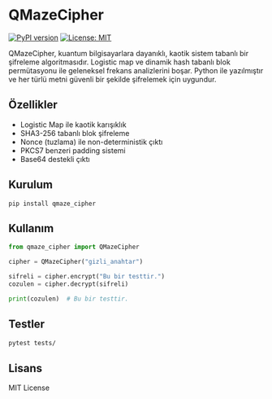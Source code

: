 # QMazeCipher

[![PyPI version](https://badge.fury.io/py/qmaze-cipher.svg)](https://pypi.org/project/qmaze-cipher/)
[![License: MIT](https://img.shields.io/badge/License-MIT-yellow.svg)](https://opensource.org/licenses/MIT)

QMazeCipher, kuantum bilgisayarlara dayanıklı, kaotik sistem tabanlı bir şifreleme algoritmasıdır. Logistic map ve dinamik hash tabanlı blok permütasyonu ile geleneksel frekans analizlerini boşar. Python ile yazılmıştır ve her türlü metni güvenli bir şekilde şifrelemek için uygundur.

## Özellikler
- Logistic Map ile kaotik karışıklık
- SHA3-256 tabanlı blok şifreleme
- Nonce (tuzlama) ile non-deterministik çıktı
- PKCS7 benzeri padding sistemi
- Base64 destekli çıktı

## Kurulum
```
pip install qmaze_cipher
```

## Kullanım
```python
from qmaze_cipher import QMazeCipher

cipher = QMazeCipher("gizli_anahtar")

sifreli = cipher.encrypt("Bu bir testtir.")
cozulen = cipher.decrypt(sifreli)

print(cozulen)  # Bu bir testtir.
```

## Testler
```bash
pytest tests/
```

## Lisans
MIT License
